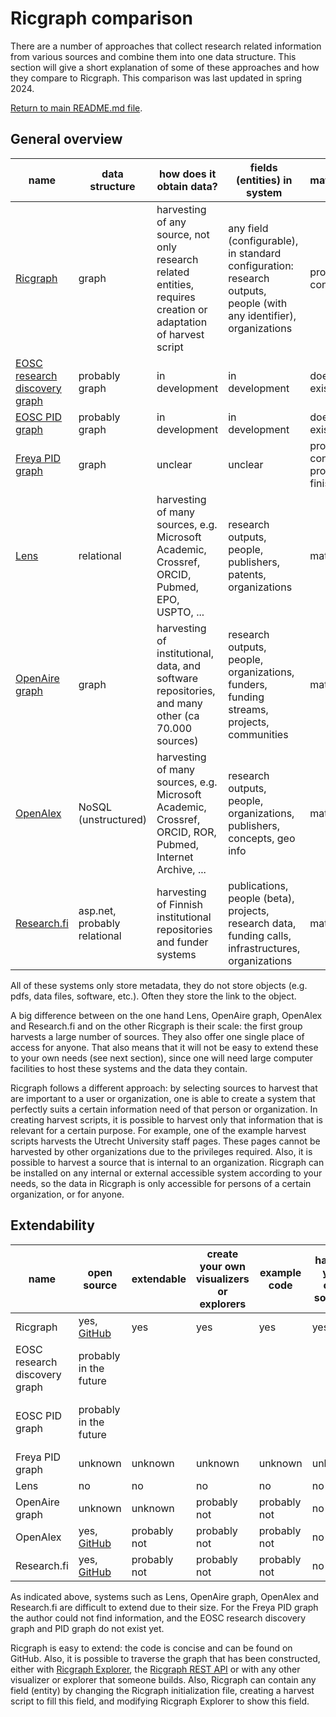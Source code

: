 # Ricgraph comparison

There are a number of approaches that collect research related information 
from various sources and 
combine them into one data structure. This section will give a short
explanation of some of these approaches and how they compare to Ricgraph.
This comparison was last updated in spring 2024.

[Return to main README.md file](../README.md#ricgraph---research-in-context-graph).

## General overview

| name                                                                           | data structure               | how does it obtain data?                                                                                        | fields (entities) in system                                                                                        | maturity                           |
|--------------------------------------------------------------------------------|------------------------------|-----------------------------------------------------------------------------------------------------------------|--------------------------------------------------------------------------------------------------------------------|------------------------------------|
| [Ricgraph](https://www.ricgraph.eu)                                            | graph                        | harvesting of any source, not only research related entities, requires creation or adaptation of harvest script | any field (configurable), in standard configuration: research outputs, people (with any identifier), organizations | proof of concept                   | 
| [EOSC research discovery graph](https://faircore4eosc.eu/eosc-core-components) | probably graph               | in development                                                                                                  | in development                                                                                                     | does not exist yet                 | 
| [EOSC PID graph](https://faircore4eosc.eu/eosc-core-components)                | probably graph               | in development                                                                                                  | in development                                                                                                     | does not exist yet                 | 
| [Freya PID graph](https://www.project-freya.eu/the-pid-graph.html)             | graph                        | unclear                                                                                                         | unclear                                                                                                            | proof of concept, project finished | 
| [Lens](https://www.lens.org)                                                   | relational                   | harvesting of many sources, e.g. Microsoft Academic, Crossref, ORCID, Pubmed, EPO, USPTO, ...                   | research outputs, people, publishers, patents, organizations                                                       | mature                             | 
| [OpenAire graph](https://graph.openaire.eu)                                    | graph                        | harvesting of institutional, data, and software repositories, and many other (ca 70.000 sources)                | research outputs, people, organizations, funders, funding streams, projects, communities                           | mature                             | 
| [OpenAlex](https://openalex.org)                                               | NoSQL (unstructured)         | harvesting of many sources, e.g. Microsoft Academic, Crossref, ORCID, ROR, Pubmed, Internet Archive, ...        | research outputs, people, organizations, publishers, concepts, geo info                                            | mature                             | 
| [Research.fi](https://research.fi/en/)                                         | asp.net, probably relational | harvesting of Finnish institutional repositories and funder systems                                             | publications, people (beta), projects, research data, funding calls, infrastructures, organizations                | mature                             | 

All of these systems only store metadata, they do not store objects (e.g. pdfs, data files, software, etc.).
Often they store the link to the object.

A big difference between on the one hand Lens, OpenAire graph, OpenAlex and Research.fi
and on the other Ricgraph is their scale: the first group harvests a large number of sources. 
They also offer one single place of access for anyone. 
That also means that it will not be easy to extend these to your own needs (see next section), 
since one will need large computer facilities to host these systems 
and the data they contain.

Ricgraph follows a different approach: by selecting sources to harvest that are 
important to a user or organization, one is able to create a system that perfectly suits 
a certain information need of that person or organization. 
In creating harvest scripts, it is possible to harvest
only that information that is relevant for a certain purpose. 
For example, one of the example harvest
scripts harvests the Utrecht University staff pages. 
These pages cannot be harvested by other organizations
due to the privileges required. Also, it is possible to harvest a source that is internal
to an organization. 
Ricgraph can be installed on any internal or external accessible system according to your needs,
so the data in Ricgraph is only accessible for persons of a certain organization,
or for anyone.

## Extendability

| name                          | open source                                                     | extendable   | create your own visualizers or explorers | example code | harvest your own sources | additional information                                            |
|-------------------------------|-----------------------------------------------------------------|--------------|------------------------------------------|--------------|--------------------------|-------------------------------------------------------------------|
| Ricgraph                      | yes, [GitHub](https://github.com/UtrechtUniversity/ricgraph)    | yes          | yes                                      | yes          | yes                      | [read more](https://docs.ricgraph.eu)                             |
| EOSC research discovery graph | probably in the future                                          |              |                                          |              |                          | in development, does not exist yet                                |
| EOSC PID graph                | probably in the future                                          |              |                                          |              |                          | in development, does not exist yet                                |
| Freya PID graph               | unknown                                                         | unknown      | unknown                                  | unknown      | unknown                  | project has finished                                              |
| Lens                          | no                                                              | no           | no                                       | no           | no                       | [read more](https://about.lens.org)                               |
| OpenAire graph                | unknown                                                         | unknown      | probably not                             | probably not | no                       | [read more](https://graph.openaire.eu/what-is-the-openaire-graph) |
| OpenAlex                      | yes, [GitHub](https://github.com/orgs/ourresearch/repositories) | probably not | probably not                             | probably not | no                       | [read more](https://docs.openalex.org)                            |
| Research.fi                   | yes, [GitHub](https://github.com/CSCfi)                         | probably not | probably not                             | probably not | no                       | [read more](https://research.fi/en/service-info)                  |

As indicated above, systems such as Lens, OpenAire graph, OpenAlex and Research.fi
are difficult to extend due to their size. For the Freya PID graph the author could not find 
information, and the EOSC research discovery graph and PID graph do not exist yet.

Ricgraph is easy to extend: the code is concise and can be found on GitHub.
Also, it is possible to traverse the graph that has been constructed, either with 
[Ricgraph Explorer](ricgraph_explorer.md#ricgraph-explorer), 
the [Ricgraph REST API](ricgraph_restapi.md#ricgraph-rest-api)
or with any other visualizer or explorer that someone builds.
Also, Ricgraph can contain any field (entity) by changing the Ricgraph initialization file, 
creating a harvest script to fill this field, and modifying Ricgraph Explorer to show this field.
